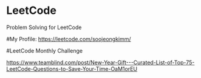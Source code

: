 # LeetCode
Problem Solving for LeetCode

#My Profile:
https://leetcode.com/soojeongkimm/

#LeetCode Monthly Challenge

https://www.teamblind.com/post/New-Year-Gift---Curated-List-of-Top-75-LeetCode-Questions-to-Save-Your-Time-OaM1orEU
